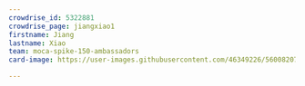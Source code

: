 ```yaml
---
crowdrise_id: 5322881
crowdrise_page: jiangxiao1
firstname: Jiang
lastname: Xiao
team: moca-spike-150-ambassadors
card-image: https://user-images.githubusercontent.com/46349226/56008207-68dc3080-5ca9-11e9-83c9-76724459fa59.png

---
```

